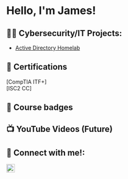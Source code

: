 <h1>Hello, I'm James! </h1>

<h2>👨‍💻 Cybersecurity/IT Projects:</h2>

- [Active Directory Homelab](https://github.com/JamesH11/ActiveDirectoryLab)

<h2>📄 Certifications </h2>
[CompTIA ITF+] <br>
[ISC2 CC]

<h2> 🥇 Course badges </h2>
  



<h2>📺 YouTube Videos (Future)</h2>


<h2> 🤳 Connect with me!:</h2>


[<img align="left" alt=" | LinkedIn" width="22px" src="https://cdn.jsdelivr.net/npm/simple-icons@v3/icons/linkedin.svg"/>][linkedin]


[linkedin]: https://www.linkedin.com/in/james-helman-9439ab231/

<!--
**JamesH11** is a ✨ _special_ ✨ repository because its `README.md` (this file) appears on your GitHub profile.

Here are some ideas to get you started:

- 🔭 I’m currently working on ...
- 🌱 I’m currently learning ...
- 👯 I’m looking to collaborate on ...
- 🤔 I’m looking for help with ...
- 💬 Ask me about ...
- 📫 How to reach me: ...
- 😄 Pronouns: ...
- ⚡ Fun fact: ...
-->
